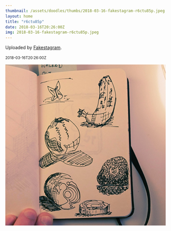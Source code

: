 ```yaml
---
thumbnail: /assets/doodles/thumbs/2018-03-16-fakestagram-r6ctu85p.jpeg
layout: home
title: "r6ctu85p"
date: 2018-03-16T20:26:00Z
img: 2018-03-16-fakestagram-r6ctu85p.jpeg
---
```


Uploaded by [Fakestagram](https://github.com/opyate/fakestagram).

<small>2018-03-16T20:26:00Z</small>

![Uploaded by Fakestagram](2018-03-16-fakestagram-r6ctu85p.jpeg)
